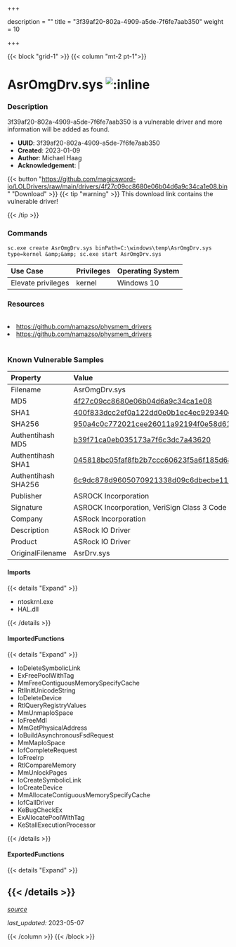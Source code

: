 +++

description = ""
title = "3f39af20-802a-4909-a5de-7f6fe7aab350"
weight = 10

+++


{{< block "grid-1" >}}
{{< column "mt-2 pt-1">}}


# AsrOmgDrv.sys ![:inline](/images/twitter_verified.png) 


### Description

3f39af20-802a-4909-a5de-7f6fe7aab350 is a vulnerable driver and more information will be added as found.
- **UUID**: 3f39af20-802a-4909-a5de-7f6fe7aab350
- **Created**: 2023-01-09
- **Author**: Michael Haag
- **Acknowledgement**:  | [](https://twitter.com/)

{{< button "https://github.com/magicsword-io/LOLDrivers/raw/main/drivers/4f27c09cc8680e06b04d6a9c34ca1e08.bin" "Download" >}}
{{< tip "warning" >}}
This download link contains the vulnerable driver!

{{< /tip >}}

### Commands

```
sc.exe create AsrOmgDrv.sys binPath=C:\windows\temp\AsrOmgDrv.sys type=kernel &amp;&amp; sc.exe start AsrOmgDrv.sys
```

| Use Case | Privileges | Operating System | 
|:---- | ---- | ---- |
| Elevate privileges | kernel | Windows 10 |

### Resources
<br>
<li><a href=" https://github.com/namazso/physmem_drivers"> https://github.com/namazso/physmem_drivers</a></li>
<li><a href="https://github.com/namazso/physmem_drivers">https://github.com/namazso/physmem_drivers</a></li>
<br>

### Known Vulnerable Samples

| Property           | Value |
|:-------------------|:------|
| Filename           | AsrOmgDrv.sys |
| MD5                | [4f27c09cc8680e06b04d6a9c34ca1e08](https://www.virustotal.com/gui/file/4f27c09cc8680e06b04d6a9c34ca1e08) |
| SHA1               | [400f833dcc2ef0a122dd0e0b1ec4ec929340d90e](https://www.virustotal.com/gui/file/400f833dcc2ef0a122dd0e0b1ec4ec929340d90e) |
| SHA256             | [950a4c0c772021cee26011a92194f0e58d61588f77f2873aa0599dff52a160c9](https://www.virustotal.com/gui/file/950a4c0c772021cee26011a92194f0e58d61588f77f2873aa0599dff52a160c9) |
| Authentihash MD5   | [b39f71ca0eb035173a7f6c3dc7a43620](https://www.virustotal.com/gui/search/authentihash%253Ab39f71ca0eb035173a7f6c3dc7a43620) |
| Authentihash SHA1  | [045818bc05faf8fb2b7ccc60623f5a6f185d68c7](https://www.virustotal.com/gui/search/authentihash%253A045818bc05faf8fb2b7ccc60623f5a6f185d68c7) |
| Authentihash SHA256| [6c9dc878d9605070921338d09c6dbecbe11dec50c03fc69a0462884a07c2c442](https://www.virustotal.com/gui/search/authentihash%253A6c9dc878d9605070921338d09c6dbecbe11dec50c03fc69a0462884a07c2c442) |
| Publisher         | ASROCK Incorporation |
| Signature         | ASROCK Incorporation, VeriSign Class 3 Code Signing 2010 CA, VeriSign   |
| Company           | ASRock Incorporation |
| Description       | ASRock IO Driver |
| Product           | ASRock IO Driver |
| OriginalFilename  | AsrDrv.sys |


#### Imports
{{< details "Expand" >}}
* ntoskrnl.exe
* HAL.dll

{{< /details >}}
#### ImportedFunctions
{{< details "Expand" >}}
* IoDeleteSymbolicLink
* ExFreePoolWithTag
* MmFreeContiguousMemorySpecifyCache
* RtlInitUnicodeString
* IoDeleteDevice
* RtlQueryRegistryValues
* MmUnmapIoSpace
* IoFreeMdl
* MmGetPhysicalAddress
* IoBuildAsynchronousFsdRequest
* MmMapIoSpace
* IofCompleteRequest
* IoFreeIrp
* RtlCompareMemory
* MmUnlockPages
* IoCreateSymbolicLink
* IoCreateDevice
* MmAllocateContiguousMemorySpecifyCache
* IofCallDriver
* KeBugCheckEx
* ExAllocatePoolWithTag
* KeStallExecutionProcessor

{{< /details >}}
#### ExportedFunctions
{{< details "Expand" >}}

{{< /details >}}
-----



[*source*](https://github.com/magicsword-io/LOLDrivers/tree/main/yaml/3f39af20-802a-4909-a5de-7f6fe7aab350.yaml)

*last_updated:* 2023-05-07








{{< /column >}}
{{< /block >}}
